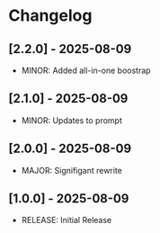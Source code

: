 # Changelog

## [2.2.0] - 2025-08-09
- MINOR: Added all-in-one boostrap

## [2.1.0] - 2025-08-09
- MINOR: Updates to prompt

## [2.0.0] - 2025-08-09
- MAJOR: Signifigant rewrite

## [1.0.0] - 2025-08-09
- RELEASE: Initial Release

